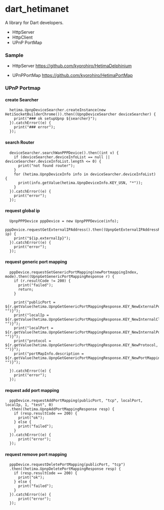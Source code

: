 # dart_hetimanet

A library for Dart developers. 
* HttpServer
* HttpClient
* UPnP PortMap

### Sample 
* HttpServer
https://github.com/kyorohiro/HetimaDelphinium

* UPnPPortMap
https://github.com/kyorohiro/HetimaPortMap


### UPnP Portmap
#### create Searcher
```
  hetima.UpnpDeviceSearcher.createInstance(new HetiSocketBuilderChrome()).then((UpnpDeviceSearcher deviceSearcher) {
    print("### ok setupUpnp ${searcher}");
  }).catchError((e) {
    print("### error");
  });
```

#### search Router
```
  deviceSearcher.searchWanPPPDevice().then((int v) {
    if (deviceSearcher.deviceInfoList == null || deviceSearcher.deviceInfoList.length <= 0) {
      print("not found router");
    }
    for (hetima.UpnpDeviceInfo info in deviceSearcher.deviceInfoList) {
      print(info.getValue(hetima.UpnpDeviceInfo.KEY_USN, "*"));
    }
  }).catchError((e) {
    print("error");
  });
```

#### request global ip
```
  UpnpPPPDevice pppDevice = new UpnpPPPDevice(info);
  pppDevice.requestGetExternalIPAddress().then((UpnpGetExternalIPAddressResponse ip) {
    print("${ip.externalIp}");
  }).catchError((e) {
    print("error");
  });
```

#### request generic port mapping
```
  pppDevice.requestGetGenericPortMapping(newPortmappingIndex, mode).then((UpnpGetGenericPortMappingResponse r) {
    if (r.resultCode != 200) {
      print("failed");
      return;
    }

    print("publicPort = ${r.getValue(hetima.UpnpGetGenericPortMappingResponse.KEY_NewExternalPort, "")}");
    print("localIp = ${r.getValue(hetima.UpnpGetGenericPortMappingResponse.KEY_NewInternalClient, "")}");
    print("localPort = ${r.getValue(hetima.UpnpGetGenericPortMappingResponse.KEY_NewInternalPort, "")}");
    print("protocol = ${r.getValue(hetima.UpnpGetGenericPortMappingResponse.KEY_NewProtocol, "")}");
    print("portMapInfo.description = ${r.getValue(hetima.UpnpGetGenericPortMappingResponse.KEY_NewPortMappingDescription, "")}");

  }).catchError((e) {
    print("error");
  });
```

#### request add port mapping
```
  pppDevice.requestAddPortMapping(publicPort, "tcp", localPort, localIp, 1, "test", 0)
  .then((hetima.UpnpAddPortMappingResponse resp) {
    if (resp.resultCode == 200) {
      print("ok");
    } else {
      print("failed");
    }
  }).catchError((e) {
      print("error");
  });
```

#### request remove port mapping
```
  pppDevice.requestDeletePortMapping(publicPort, "tcp")
  .then((hetima.UpnpDeletePortMappingResponse resp) {
    if (resp.resultCode == 200) {
      print("ok");
    } else {
      print("failed");
    }
  }).catchError((e) {
      print("error");
  });
```